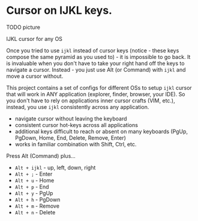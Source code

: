 # Cursor on IJKL keys.

TODO picture

IJKL cursor for any OS

Once you tried to use `ijkl` instead of cursor keys (notice - these keys compose the same pyramid as you used to) - it is impossible to go back. It is invaluable when you don't have to take your right hand off the keys to navigate a cursor. Instead - you just use Alt (or Command) with `ijkl` and move a cursor without.

This project contains a set of configs for different OSs to setup `ijkl` cursor that will work in ANY application (explorer, finder, browser, your IDE). So you don't have to rely on applications inner cursor crafts (VIM, etc.), instead, you use `ijkl` consistently across any application.

* navigate cursor without leaving the keyboard
* consistent cursor hot-keys across all applications
* additional keys difficult to reach or absent on many keyboards (PgUp, PgDown, Home, End, Delete, Remove, Enter)
* works in familiar combination with Shift, Ctrl, etc.

Press Alt (Command) plus...
* `Alt + ijkl` - up, left, down, right
* `Alt + ;` - Enter
* `Alt + u` - Home
* `Alt + p` - End
* `Alt + y` - PgUp
* `Alt + h` - PgDown
* `Alt + m` - Remove
* `Alt + n` - Delete

